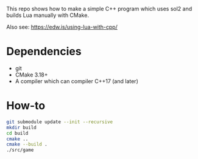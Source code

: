 This repo shows how to make a simple C++ program which uses sol2 and builds Lua manually with CMake.

Also see: https://edw.is/using-lua-with-cpp/

# Dependencies

* git
* CMake 3.18+
* A compiler which can compiler C++17 (and later)

# How-to

```sh
git submodule update --init --recursive
mkdir build
cd build
cmake ..
cmake --build .
./src/game
```
